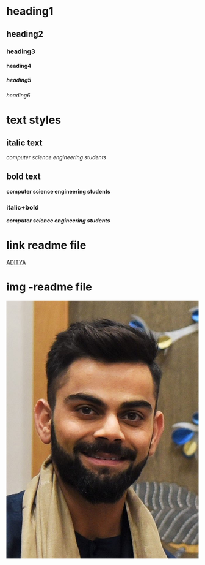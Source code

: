 # heading1
## heading2
### heading3
#### heading4
##### heading5
###### heading6

# text styles
## italic text
*computer science engineering students* 

## bold text
**computer science engineering students**

### italic+bold
***computer science engineering students***

# link readme file
[ADITYA]("https://www.aec.edu.in/")

# img -readme file
![Virat_Kohli](Virat_Kohli.jpg)
